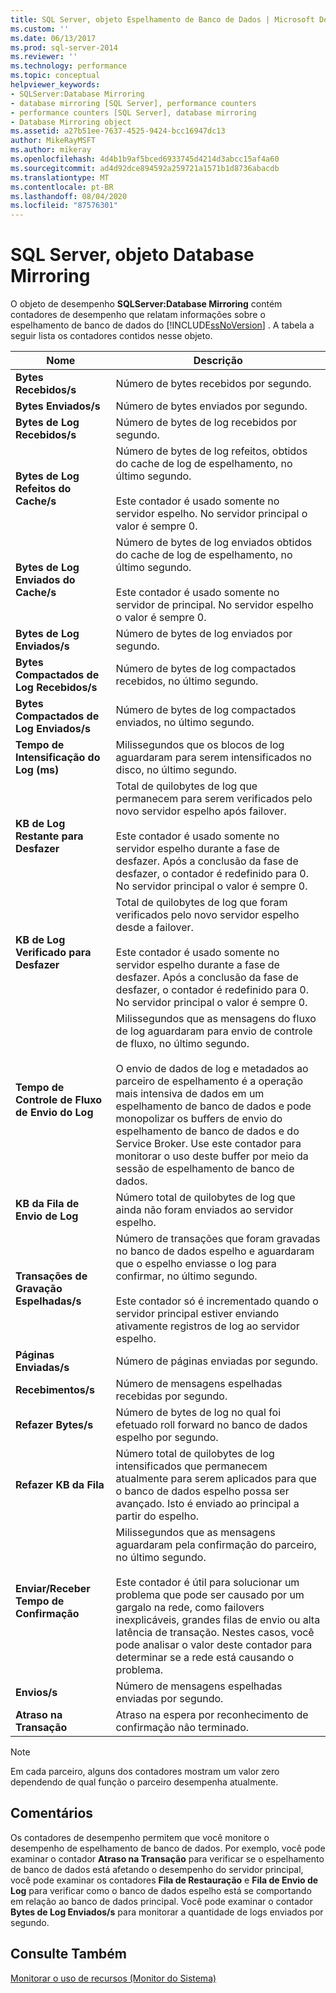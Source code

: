 ```yaml
---
title: SQL Server, objeto Espelhamento de Banco de Dados | Microsoft Docs
ms.custom: ''
ms.date: 06/13/2017
ms.prod: sql-server-2014
ms.reviewer: ''
ms.technology: performance
ms.topic: conceptual
helpviewer_keywords:
- SQLServer:Database Mirroring
- database mirroring [SQL Server], performance counters
- performance counters [SQL Server], database mirroring
- Database Mirroring object
ms.assetid: a27b51ee-7637-4525-9424-bcc16947dc13
author: MikeRayMSFT
ms.author: mikeray
ms.openlocfilehash: 4d4b1b9af5bced6933745d4214d3abcc15af4a60
ms.sourcegitcommit: ad4d92dce894592a259721a1571b1d8736abacdb
ms.translationtype: MT
ms.contentlocale: pt-BR
ms.lasthandoff: 08/04/2020
ms.locfileid: "87576301"
---
```

# <a name="sql-server-database-mirroring-object"></a>SQL Server, objeto Database Mirroring
  O objeto de desempenho **SQLServer:Database Mirroring** contém contadores de desempenho que relatam informações sobre o espelhamento de banco de dados do [!INCLUDE[ssNoVersion](../../includes/ssnoversion-md.md)] . A tabela a seguir lista os contadores contidos nesse objeto.  
  
|Nome|Descrição|  
|----------|-----------------|  
|**Bytes Recebidos/s**|Número de bytes recebidos por segundo.|  
|**Bytes Enviados/s**|Número de bytes enviados por segundo.|  
|**Bytes de Log Recebidos/s**|Número de bytes de log recebidos por segundo.|  
|**Bytes de Log Refeitos do Cache/s**|Número de bytes de log refeitos, obtidos do cache de log de espelhamento, no último segundo.<br /><br /> Este contador é usado somente no servidor espelho. No servidor principal o valor é sempre 0.|  
|**Bytes de Log Enviados do Cache/s**|Número de bytes de log enviados obtidos do cache de log de espelhamento, no último segundo.<br /><br /> Este contador é usado somente no servidor de principal. No servidor espelho o valor é sempre 0.|  
|**Bytes de Log Enviados/s**|Número de bytes de log enviados por segundo.|  
|**Bytes Compactados de Log Recebidos/s**|Número de bytes de log compactados recebidos, no último segundo.|  
|**Bytes Compactados de Log Enviados/s**|Número de bytes de log compactados enviados, no último segundo.|  
|**Tempo de Intensificação do Log (ms)**|Milissegundos que os blocos de log aguardaram para serem intensificados no disco, no último segundo.|  
|**KB de Log Restante para Desfazer**|Total de quilobytes de log que permanecem para serem verificados pelo novo servidor espelho após failover.<br /><br /> Este contador é usado somente no servidor espelho durante a fase de desfazer. Após a conclusão da fase de desfazer, o contador é redefinido para  0. No servidor principal o valor é sempre 0.|  
|**KB de Log Verificado para Desfazer**|Total de quilobytes de log que foram verificados pelo novo servidor espelho desde a failover.<br /><br /> Este contador é usado somente no servidor espelho durante a fase de desfazer. Após a conclusão da fase de desfazer, o contador é redefinido para  0. No servidor principal o valor é sempre 0.|  
|**Tempo de Controle de Fluxo de Envio do Log**|Milissegundos que as mensagens do fluxo de log aguardaram para envio de controle de fluxo, no último segundo.<br /><br /> O envio de dados de log e metadados ao parceiro de espelhamento é a operação mais intensiva de dados em um espelhamento de banco de dados e pode monopolizar os buffers de envio do espelhamento de banco de dados e do Service Broker. Use este contador para monitorar o uso deste buffer por meio da sessão de espelhamento de banco de dados.|  
|**KB da Fila de Envio de Log**|Número total de quilobytes de log que ainda não foram enviados ao servidor espelho.|  
|**Transações de Gravação Espelhadas/s**|Número de transações que foram gravadas no banco de dados espelho e aguardaram que o espelho enviasse o log para confirmar, no último segundo.<br /><br /> Este contador só é incrementado quando o servidor principal estiver enviando ativamente registros de log ao servidor espelho.|  
|**Páginas Enviadas/s**|Número de páginas enviadas por segundo.|  
|**Recebimentos/s**|Número de mensagens espelhadas recebidas por segundo.|  
|**Refazer Bytes/s**|Número de bytes de log no qual foi efetuado roll forward no banco de dados espelho por segundo.|  
|**Refazer KB da Fila**|Número total de quilobytes de log intensificados que permanecem atualmente para serem aplicados para que o banco de dados espelho possa ser avançado. Isto é enviado ao principal a partir do espelho.|  
|**Enviar/Receber Tempo de Confirmação**|Milissegundos que as mensagens aguardaram pela confirmação do parceiro, no último segundo.<br /><br /> Este contador é útil para solucionar um problema que pode ser causado por um gargalo na rede, como failovers inexplicáveis, grandes filas de envio ou alta latência de transação. Nestes casos, você pode analisar o valor deste contador para determinar se a rede está causando o problema.|  
|**Envios/s**|Número de mensagens espelhadas enviadas por segundo.|  
|**Atraso na Transação**|Atraso na espera por reconhecimento de confirmação não terminado.|  
  
> [!NOTE]  
>  Em cada parceiro, alguns dos contadores mostram um valor zero dependendo de qual função o parceiro desempenha atualmente.  
  
## <a name="remarks"></a>Comentários  
 Os contadores de desempenho permitem que você monitore o desempenho de espelhamento de banco de dados. Por exemplo, você pode examinar o contador **Atraso na Transação** para verificar se o espelhamento de banco de dados está afetando o desempenho do servidor principal, você pode examinar os contadores **Fila de Restauração** e **Fila de Envio de Log** para verificar como o banco de dados espelho está se comportando em relação ao banco de dados principal. Você pode examinar o contador **Bytes de Log Enviados/s** para monitorar a quantidade de logs enviados por segundo.  
  
## <a name="see-also"></a>Consulte Também  
 [Monitorar o uso de recursos &#40;Monitor do Sistema&#41;](monitor-resource-usage-system-monitor.md)  
  
  
